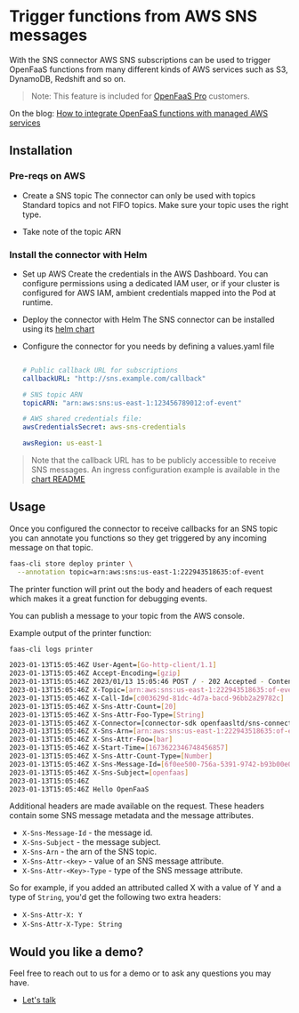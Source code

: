 # Trigger functions from AWS SNS messages

With the SNS connector AWS SNS subscriptions can be used to trigger OpenFaaS functions from many different kinds of AWS services such as S3, DynamoDB, Redshift and so on.

> Note: This feature is included for [OpenFaaS Pro](https://openfaas.com/support/) customers.

On the blog: [How to integrate OpenFaaS functions with managed AWS services](https://www.openfaas.com/blog/integrate-openfaas-with-managed-aws-services/)

## Installation

### Pre-reqs on AWS

* Create a SNS topic
    The connector can only be used with topics Standard topics and not FIFO topics. Make sure your topic uses the right type.

* Take note of the topic ARN


### Install the connector with Helm

* Set up AWS
    Create the credentials in the AWS Dashboard. You can configure permissions using a dedicated IAM user, or if your cluster is configured for AWS IAM, ambient credentials mapped into the Pod at runtime.

* Deploy the connector with Helm
    The SNS connector can be installed using its [helm chart](https://github.com/openfaas/faas-netes/tree/master/chart/sns-connector)


* Configure the connector for you needs by defining a values.yaml file
        
    ```yaml

    # Public callback URL for subscriptions
    callbackURL: "http://sns.example.com/callback"

    # SNS topic ARN
    topicARN: "arn:aws:sns:us-east-1:123456789012:of-event"

    # AWS shared credentials file:
    awsCredentialsSecret: aws-sns-credentials

    awsRegion: us-east-1
    ```
> Note that the callback URL has to be publicly accessible to receive SNS messages. An ingress configuration example is available in the [chart README](https://github.com/openfaas/faas-netes/tree/master/chart/sns-connector#configure-ingress)

## Usage

Once you configured the connector to receive callbacks for an SNS topic you can annotate you functions so they get triggered by any incoming message on that topic.

```bash
faas-cli store deploy printer \
  --annotation topic=arn:aws:sns:us-east-1:222943518635:of-event
```

The printer function will print out the body and headers of each request which makes it a great function for debugging events.

You can publish a message to your topic from the AWS console. 

Example output of the printer function:

```bash
faas-cli logs printer

2023-01-13T15:05:46Z User-Agent=[Go-http-client/1.1]
2023-01-13T15:05:46Z Accept-Encoding=[gzip]
2023-01-13T15:05:46Z 2023/01/13 15:05:46 POST / - 202 Accepted - ContentLength: 0B (0.0004s)
2023-01-13T15:05:46Z X-Topic=[arn:aws:sns:us-east-1:222943518635:of-event]
2023-01-13T15:05:46Z X-Call-Id=[c003629d-81dc-4d7a-bacd-96bb2a29782c]
2023-01-13T15:05:46Z X-Sns-Attr-Count=[20]
2023-01-13T15:05:46Z X-Sns-Attr-Foo-Type=[String]
2023-01-13T15:05:46Z X-Connector=[connector-sdk openfaasltd/sns-connector]
2023-01-13T15:05:46Z X-Sns-Arn=[arn:aws:sns:us-east-1:222943518635:of-event]
2023-01-13T15:05:46Z X-Sns-Attr-Foo=[bar]
2023-01-13T15:05:46Z X-Start-Time=[1673622346748456857]
2023-01-13T15:05:46Z X-Sns-Attr-Count-Type=[Number]
2023-01-13T15:05:46Z X-Sns-Message-Id=[6f0ee500-756a-5391-9742-b93b00e0afb0]
2023-01-13T15:05:46Z X-Sns-Subject=[openfaas]
2023-01-13T15:05:46Z 
2023-01-13T15:05:46Z Hello OpenFaaS
```

Additional headers are made available on the request. These headers contain some SNS message metadata and the message attributes.

* `X-Sns-Message-Id` - the message id.
* `X-Sns-Subject` - the message subject.
* `X-Sns-Arn` - the arn of the SNS topic.
* `X-Sns-Attr-<key>` - value of an SNS message attribute.
* `X-Sns-Attr-<Key>-Type` - type of the SNS message attribute.

So for example, if you added an attributed called X with a value of Y and a type of `String`, you'd get the following two extra headers:

* `X-Sns-Attr-X: Y`
* `X-Sns-Attr-X-Type: String`

## Would you like a demo?

Feel free to reach out to us for a demo or to ask any questions you may have.

* [Let's talk](https://openfaas.com/support/)